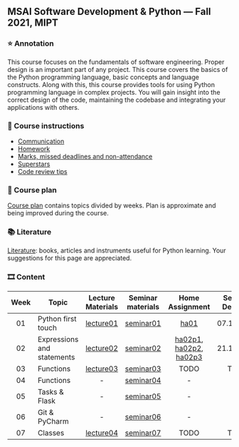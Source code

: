 ## MSAI Software Development & Python — Fall 2021, MIPT

### ⭐ Annotation

This course focuses on the fundamentals of software engineering. Proper design is an important part of any project.
This course covers the basics of the Python programming language, basic concepts and language constructs.
Along with this, this course provides tools for using Python programming language in complex projects.
You will gain insight into the correct design of the code, maintaining the codebase and integrating your applications with others.


### 📜 Course instructions

- [Communication](/docs/course-instructions.md#communication)
- [Homework](/docs/course-instructions.md#homework)
- [Marks, missed deadlines and non-attendance](/docs/course-instructions.md#marks-missed-deadlines-and-non-attendance)
- [Superstars](/docs/course-instructions.md#superstars)
- [Code review tips](/docs/code-review-tips.md)


### 🧪 Course plan

[Course plan](/docs/course-plan.md) contains topics divided by weeks. Plan is approximate and being improved during the course.


### 📚 Literature

[Literature](/docs/literature.md): books, articles and instruments useful for Python learning. Your suggestions for this page are appreciated.


### 🎞 Content

| Week | Topic | Lecture Materials | Seminar materials | Home Assignment | Sending Deadline | Review Deadline |
|:----:| ----- |:-----------------:|:-----------------:|:---------------:|:----------------:|:---------------:|
| 01 | Python first touch | [lecture01](/week01_python_first_touch/lecture) | [seminar01](/week01_python_first_touch/seminar) | [ha01](https://forms.gle/iLFbyMk11CmvxnSB8) | 07.11.2021 | 14.11.2021 |
| 02 | Expressions and statements | [lecture02](/week02_expressions_and_statements/lecture) | [seminar02](/week02_expressions_and_statements/seminar) | [ha02p1](https://forms.gle/bcxqpCGtFWsjV5og7), [ha02p2](https://forms.gle/wJ9RLpcmWDUaBFhFA), [ha02p3](https://forms.gle/G3hsyTzGZ2n41gPZ7) | 21.11.2021 | 29.11.2021 |
| 03 | Functions | [lecture03](/week03_functions/lecture) | [seminar03](/week03_functions/seminar) | TODO | TODO | TODO |
| 04 | Functions | - | [seminar04](/week04_functions2/seminar) | - | - | - |
| 05 | Tasks & Flask | - | [seminar05](/week05_tasks_flask/seminar) | - | - | - |
| 06 | Git & PyCharm | - | [seminar06](/week06_git_pycharm/seminar) | - | - | - |
| 07 | Classes | [lecture04](/week07_classes/lecture) | [seminar07](/week07_classes/seminar) | TODO | TODO | TODO |
